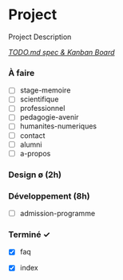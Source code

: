 # Project

Project Description

<em>[TODO.md spec & Kanban Board](https://bit.ly/3fCwKfM)</em>

### À faire

- [ ] stage-memoire  
- [ ] scientifique  
- [ ] professionnel  
- [ ] pedagogie-avenir  
- [ ] humanites-numeriques  
- [ ] contact  
- [ ] alumni  
- [ ] a-propos  

### Design ø (2h)


### Développement (8h)

- [ ] admission-programme  

### Terminé ✓

- [x] faq  
- [x] index  

